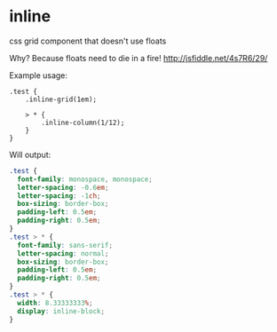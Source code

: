 # inline
css grid component that doesn't use floats

Why? Because floats need to die in a fire! http://jsfiddle.net/4s7R6/29/

Example usage:
```less
.test {
	.inline-grid(1em);

	> * {
		.inline-column(1/12);
	}
}
```

Will output:
```css
.test {
  font-family: monospace, monospace;
  letter-spacing: -0.6em;
  letter-spacing: -1ch;
  box-sizing: border-box;
  padding-left: 0.5em;
  padding-right: 0.5em;
}
.test > * {
  font-family: sans-serif;
  letter-spacing: normal;
  box-sizing: border-box;
  padding-left: 0.5em;
  padding-right: 0.5em;
}
.test > * {
  width: 8.33333333%;
  display: inline-block;
}
```
